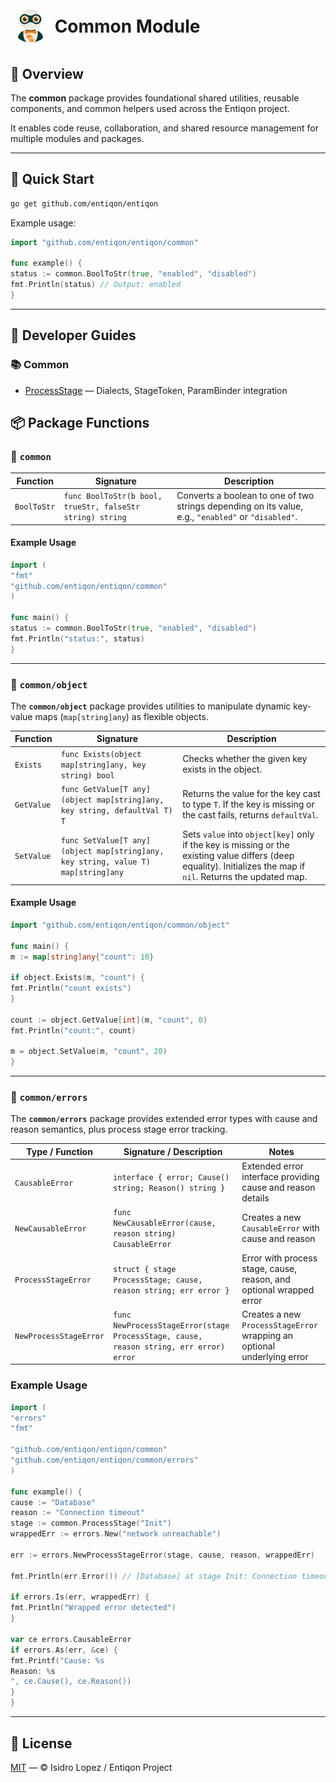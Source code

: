 <h1><img src="https://github.com/entiqon/entiqon/blob/main/assets/entiqon_sharicon.png?raw=true" align="center" height="64" width="64"> Common Module</h1>

## 🌱 Overview

The **common** package provides foundational shared utilities, reusable components, and common helpers used across the
Entiqon project.

It enables code reuse, collaboration, and shared resource management for multiple modules and packages.

---

## 🚀 Quick Start

```bash
go get github.com/entiqon/entiqon
```

Example usage:

```go
import "github.com/entiqon/entiqon/common"

func example() {
status := common.BoolToStr(true, "enabled", "disabled")
fmt.Println(status) // Output: enabled
}
```

---

## 📘 Developer Guides

### 📚 Common

- [ProcessStage](guides/ProcessStage_Developer_Guide.md) — Dialects, StageToken, ParamBinder integration

## 📦 Package Functions

### 🧩 `common`

| Function    | Signature                                                 | Description                                                                                         |
|-------------|-----------------------------------------------------------|-----------------------------------------------------------------------------------------------------|
| `BoolToStr` | `func BoolToStr(b bool, trueStr, falseStr string) string` | Converts a boolean to one of two strings depending on its value, e.g., `"enabled"` or `"disabled"`. |

#### Example Usage

```go
import (
"fmt"
"github.com/entiqon/entiqon/common"
)

func main() {
status := common.BoolToStr(true, "enabled", "disabled")
fmt.Println("status:", status)
}
```

---

### 🧩 `common/object`

The **`common/object`** package provides utilities to manipulate dynamic key-value maps (`map[string]any`) as flexible
objects.

| Function   | Signature                                                                         | Description                                                                                                                                                      |
|------------|-----------------------------------------------------------------------------------|------------------------------------------------------------------------------------------------------------------------------------------------------------------|
| `Exists`   | `func Exists(object map[string]any, key string) bool`                             | Checks whether the given key exists in the object.                                                                                                               |
| `GetValue` | `func GetValue[T any](object map[string]any, key string, defaultVal T) T`         | Returns the value for the key cast to type `T`. If the key is missing or the cast fails, returns `defaultVal`.                                                   |
| `SetValue` | `func SetValue[T any](object map[string]any, key string, value T) map[string]any` | Sets `value` into `object[key]` only if the key is missing or the existing value differs (deep equality). Initializes the map if `nil`. Returns the updated map. |

#### Example Usage

```go
import "github.com/entiqon/entiqon/common/object"

func main() {
m := map[string]any{"count": 10}

if object.Exists(m, "count") {
fmt.Println("count exists")
}

count := object.GetValue[int](m, "count", 0)
fmt.Println("count:", count)

m = object.SetValue(m, "count", 20)
}
```

---

### 🧩 `common/errors`

The **`common/errors`** package provides extended error types with cause and reason semantics, plus process stage error
tracking.

| Type / Function        | Signature / Description                                                                | Notes                                                                   |
|------------------------|----------------------------------------------------------------------------------------|-------------------------------------------------------------------------|
| `CausableError`        | `interface { error; Cause() string; Reason() string }`                                 | Extended error interface providing cause and reason details             |
| `NewCausableError`     | `func NewCausableError(cause, reason string) CausableError`                            | Creates a new `CausableError` with cause and reason                     |
| `ProcessStageError`    | `struct { stage ProcessStage; cause, reason string; err error }`                       | Error with process stage, cause, reason, and optional wrapped error     |
| `NewProcessStageError` | `func NewProcessStageError(stage ProcessStage, cause, reason string, err error) error` | Creates a new `ProcessStageError` wrapping an optional underlying error |

### Example Usage

```go
import (
"errors"
"fmt"

"github.com/entiqon/entiqon/common"
"github.com/entiqon/entiqon/common/errors"
)

func example() {
cause := "Database"
reason := "Connection timeout"
stage := common.ProcessStage("Init")
wrappedErr := errors.New("network unreachable")

err := errors.NewProcessStageError(stage, cause, reason, wrappedErr)

fmt.Println(err.Error()) // [Database] at stage Init: Connection timeout: network unreachable

if errors.Is(err, wrappedErr) {
fmt.Println("Wrapped error detected")
}

var ce errors.CausableError
if errors.As(err, &ce) {
fmt.Printf("Cause: %s
Reason: %s
", ce.Cause(), ce.Reason())
}
}
```

---

## 📄 License

[MIT](../../../LICENSE) — © Isidro Lopez / Entiqon Project

